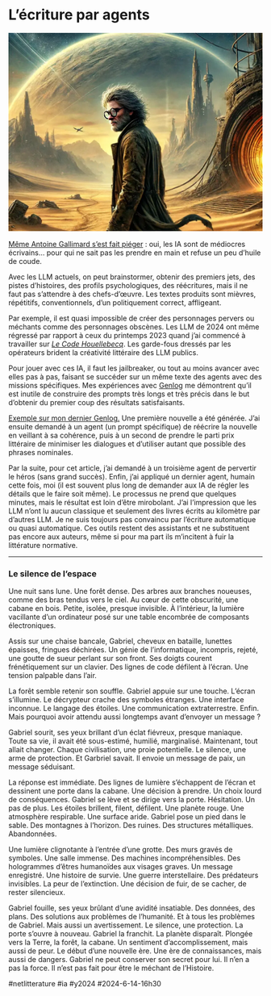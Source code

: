 # L’écriture par agents

![](_i/gabriel.webp)

[Même Antoine Gallimard s’est fait piéger](https://www.francetvinfo.fr/culture/livres/solllicite-par-l-editeur-antoine-gallimard-l-ia-de-meta-juge-le-style-litteraire-de-michel-houellebecq-trop-offensant-et-discriminatoire_6602055.html) : oui, les IA sont de médiocres écrivains… pour qui ne sait pas les prendre en main et refuse un peu d’huile de coude.

Avec les LLM actuels, on peut brainstormer, obtenir des premiers jets, des pistes d’histoires, des profils psychologiques, des réécritures, mais il ne faut pas s’attendre à des chefs-d’œuvre. Les textes produits sont mièvres, répétitifs, conventionnels, d’un politiquement correct, affligeant.

Par exemple, il est quasi impossible de créer des personnages pervers ou méchants comme des personnages obscènes. Les LLM de 2024 ont même régressé par rapport à ceux du printemps 2023 quand j’ai commencé à travailler sur [*Le Code Houellebecq*](https://tcrouzet.com/books/le-code-houellebecq/). Les garde-fous dressés par les opérateurs brident la créativité littéraire des LLM publics.

Pour jouer avec ces IA, il faut les jailbreaker, ou tout au moins avancer avec elles pas à pas, faisant se succéder sur un même texte des agents avec des missions spécifiques. Mes expériences avec [Genlog](https://genlog.tcrouzet.com/) me démontrent qu’il est inutile de construire des prompts très longs et très précis dans le but d’obtenir du premier coup des résultats satisfaisants.

[Exemple sur mon dernier Genlog.](https://genlog.tcrouzet.com/2024/06/14_fr/) Une première nouvelle a été générée. J’ai ensuite demandé à un agent (un prompt spécifique) de réécrire la nouvelle en veillant à sa cohérence, puis à un second de prendre le parti prix littéraire de minimiser les dialogues et d’utiliser autant que possible des phrases nominales.

Par la suite, pour cet article, j’ai demandé à un troisième agent de pervertir le héros (sans grand succès). Enfin, j’ai appliqué un dernier agent, humain cette fois, moi (il est souvent plus long de demander aux IA de régler les détails que le faire soit même). Le processus ne prend que quelques minutes, mais le résultat est loin d’être mirobolant. J’ai l’impression que les LLM n’ont lu aucun classique et seulement des livres écrits au kilomètre par d’autres LLM. Je ne suis toujours pas convaincu par l’écriture automatique ou quasi automatique. Ces outils restent des assistants et ne substituent pas encore aux auteurs, même si pour ma part ils m’incitent à fuir la littérature normative.

---

### Le silence de l’espace

Une nuit sans lune. Une forêt dense. Des arbres aux branches noueuses, comme des bras tendus vers le ciel. Au cœur de cette obscurité, une cabane en bois. Petite, isolée, presque invisible. À l’intérieur, la lumière vacillante d’un ordinateur posé sur une table encombrée de composants électroniques.

Assis sur une chaise bancale, Gabriel, cheveux en bataille, lunettes épaisses, fringues déchirées. Un génie de l’informatique, incompris, rejeté, une goutte de sueur perlant sur son front. Ses doigts courent frénétiquement sur un clavier. Des lignes de code défilent à l’écran. Une tension palpable dans l’air.

La forêt semble retenir son souffle. Gabriel appuie sur une touche. L’écran s’illumine. Le décrypteur crache des symboles étranges. Une interface inconnue. Le langage des étoiles. Une communication extraterrestre. Enfin. Mais pourquoi avoir attendu aussi longtemps avant d’envoyer un message ?

Gabriel sourit, ses yeux brillant d’un éclat fiévreux, presque maniaque. Toute sa vie, il avait été sous-estimé, humilié, marginalisé. Maintenant, tout allait changer. Chaque civilisation, une proie potentielle. Le silence, une arme de protection. Et Garbriel savait. Il envoie un message de paix, un message séduisant.

La réponse est immédiate. Des lignes de lumière s’échappent de l’écran et dessinent une porte dans la cabane. Une décision à prendre. Un choix lourd de conséquences. Gabriel se lève et se dirige vers la porte. Hésitation. Un pas de plus. Les étoiles brillent, filent, défilent. Une planète rouge. Une atmosphère respirable. Une surface aride. Gabriel pose un pied dans le sable. Des montagnes à l’horizon. Des ruines. Des structures métalliques. Abandonnées.

Une lumière clignotante à l’entrée d’une grotte. Des murs gravés de symboles. Une salle immense. Des machines incompréhensibles. Des hologrammes d’êtres humanoïdes aux visages graves. Un message enregistré. Une histoire de survie. Une guerre interstellaire. Des prédateurs invisibles. La peur de l’extinction. Une décision de fuir, de se cacher, de rester silencieux.

Gabriel fouille, ses yeux brûlant d’une avidité insatiable. Des données, des plans. Des solutions aux problèmes de l’humanité. Et à tous les problèmes de Gabriel. Mais aussi un avertissement. Le silence, une protection. La porte s’ouvre à nouveau. Gabriel la franchit. La planète disparaît. Plongée vers la Terre, la forêt, la cabane. Un sentiment d’accomplissement, mais aussi de peur. Le début d’une nouvelle ère. Une ère de connaissances, mais aussi de dangers. Gabriel ne peut conserver son secret pour lui. Il n’en a pas la force. Il n’est pas fait pour être le méchant de l’Histoire.

#netlitterature #ia #y2024 #2024-6-14-16h30
